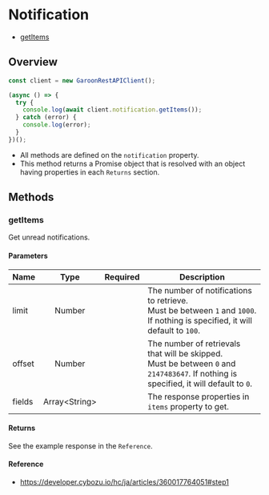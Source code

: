 # Notification

- [getItems](#getitems)

## Overview

```ts
const client = new GaroonRestAPIClient();

(async () => {
  try {
    console.log(await client.notification.getItems());
  } catch (error) {
    console.log(error);
  }
})();
```

- All methods are defined on the `notification` property.
- This method returns a Promise object that is resolved with an object having properties in each `Returns` section.

## Methods

### getItems

Get unread notifications.

#### Parameters

| Name   |      Type       | Required | Description                                                                                                                                |
| ------ | :-------------: | :------: | ------------------------------------------------------------------------------------------------------------------------------------------ |
| limit  |     Number      |          | The number of notifications to retrieve.<br />Must be between `1` and `1000`.<br />If nothing is specified, it will default to `100`.      |
| offset |     Number      |          | The number of retrievals that will be skipped.<br />Must be between `0` and `2147483647`. If nothing is specified, it will default to `0`. |
| fields | Array\<String\> |          | The response properties in `items` property to get.                                                                                        |

#### Returns

See the example response in the `Reference`.

#### Reference

- https://developer.cybozu.io/hc/ja/articles/360017764051#step1
